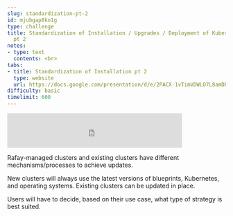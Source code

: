 ```yaml
---
slug: standardization-pt-2
id: mjubgap8ko1g
type: challenge
title: Standardization of Installation / Upgrades / Deployment of Kubernetes (software)
  pt 2
notes:
- type: text
  contents: <br>
tabs:
- title: Standardization of Installation pt 2
  type: website
  url: https://docs.google.com/presentation/d/e/2PACX-1vTimVDWLO7L8amDR7D4WCHbLPkKGgdyAtpA5Ib9ODe-3dbtUaeIathUoY5RwgA5SA/embed?start=false&loop=false&delayms=3000
difficulty: basic
timelimit: 600
---
```


<iframe style="position: relative; height: 80px; width: 80%;" src="https://drive.google.com/file/d/1DF1ErgFV0O5Dt76QLvcCC8wAyKPydooE/preview" title="Mp3 player" frameborder="0" allow="accelerometer; autoplay; clipboard-write; encrypted-media; gyroscope; picture-in-picture" allowfullscreen></iframe>

Rafay-managed clusters and existing clusters have different mechanisms/processes to achieve updates.

New clusters will always use the latest versions of blueprints, Kubernetes, and operating systems. Existing clusters can be updated in place.

Users will have to decide, based on their use case, what type of strategy is best suited.